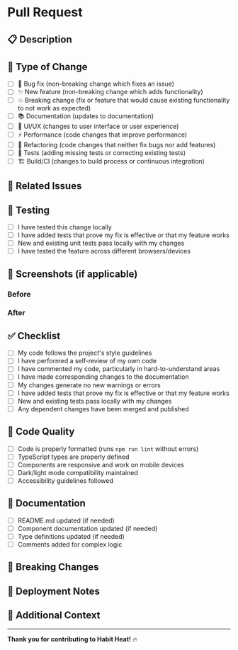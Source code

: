 # Pull Request

## 📋 Description
<!-- Provide a brief description of what this PR does -->

## 🔄 Type of Change
<!-- Mark the relevant option with an "x" -->

- [ ] 🐛 Bug fix (non-breaking change which fixes an issue)
- [ ] ✨ New feature (non-breaking change which adds functionality)
- [ ] 💥 Breaking change (fix or feature that would cause existing functionality to not work as expected)
- [ ] 📚 Documentation (updates to documentation)
- [ ] 🎨 UI/UX (changes to user interface or user experience)
- [ ] ⚡ Performance (code changes that improve performance)
- [ ] 🔧 Refactoring (code changes that neither fix bugs nor add features)
- [ ] 🧪 Tests (adding missing tests or correcting existing tests)
- [ ] 🏗️ Build/CI (changes to build process or continuous integration)

## 🎯 Related Issues
<!-- Link to any related issues using "Fixes #123" or "Closes #123" -->

## 🧪 Testing
<!-- Describe the tests you ran and how to reproduce them -->

- [ ] I have tested this change locally
- [ ] I have added tests that prove my fix is effective or that my feature works
- [ ] New and existing unit tests pass locally with my changes
- [ ] I have tested the feature across different browsers/devices

## 📱 Screenshots (if applicable)
<!-- Add screenshots for UI changes -->

### Before
<!-- Screenshot of the current state -->

### After
<!-- Screenshot with your changes -->

## ✅ Checklist
<!-- Mark completed items with an "x" -->

- [ ] My code follows the project's style guidelines
- [ ] I have performed a self-review of my own code
- [ ] I have commented my code, particularly in hard-to-understand areas
- [ ] I have made corresponding changes to the documentation
- [ ] My changes generate no new warnings or errors
- [ ] I have added tests that prove my fix is effective or that my feature works
- [ ] New and existing tests pass locally with my changes
- [ ] Any dependent changes have been merged and published

## 🎨 Code Quality
<!-- Mark completed items with an "x" -->

- [ ] Code is properly formatted (runs `npm run lint` without errors)
- [ ] TypeScript types are properly defined
- [ ] Components are responsive and work on mobile devices
- [ ] Dark/light mode compatibility maintained
- [ ] Accessibility guidelines followed

## 📖 Documentation
<!-- Mark completed items with an "x" -->

- [ ] README.md updated (if needed)
- [ ] Component documentation updated (if needed)
- [ ] Type definitions updated (if needed)
- [ ] Comments added for complex logic

## 🔄 Breaking Changes
<!-- If this is a breaking change, describe what breaks and how to migrate -->

## 🚀 Deployment Notes
<!-- Any special deployment considerations -->

## 📝 Additional Context
<!-- Add any other context about the PR here -->

---

**Thank you for contributing to Habit Heat!** 🔥
